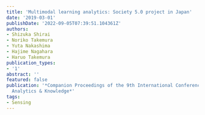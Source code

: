 ```yaml
---
title: 'Multimodal learning analytics: Society 5.0 project in Japan'
date: '2019-03-01'
publishDate: '2022-09-05T07:39:51.104361Z'
authors:
- Shizuka Shirai
- Noriko Takemura
- Yuta Nakashima
- Hajime Nagahara
- Haruo Takemura
publication_types:
- '1'
abstract: ''
featured: false
publication: '*Companion Proceedings of the 9th International Conference on Learning
  Analytics & Knowledge*'
tags:
- Sensing
---
```


